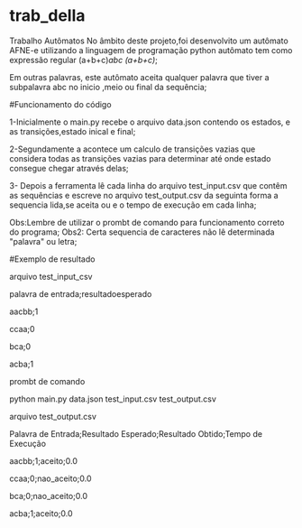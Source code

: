 # trab_della
Trabalho Autômatos
No âmbito deste projeto,foi desenvolvito um autômato AFNE-e   utilizando  a linguagem de programação  python  autômato   tem como expressão regular (a+b+c)*abc (a+b+c)*;

Em outras palavras, este autômato aceita qualquer palavra que tiver  a subpalavra abc no inicio ,meio ou final da sequência;

#Funcionamento do código

1-Inicialmente o main.py recebe o arquivo data.json contendo os estados, e as transições,estado inical e final;

2-Segundamente a acontece um  calculo de transições vazias que considera todas as  transições vazias  para determinar até onde estado consegue chegar através delas;

3- Depois a ferramenta lê cada linha do arquivo test_input.csv que contêm  as sequências e escreve no arquivo test_output.csv da seguinta forma a sequencia lida,se aceita ou e o tempo de execução em cada linha;

Obs:Lembre de utilizar o prombt de comando para funcionamento correto do programa;
Obs2: Certa sequencia de caracteres não lê determinada "palavra" ou letra;


#Exemplo de resultado 

arquivo test_input_csv

palavra de entrada;resultadoesperado

aacbb;1

ccaa;0

bca;0

acba;1

prombt de comando

python main.py data.json test_input.csv test_output.csv

arquivo test_output.csv

Palavra de Entrada;Resultado Esperado;Resultado Obtido;Tempo de Execução

aacbb;1;aceito;0.0

ccaa;0;nao_aceito;0.0

bca;0;nao_aceito;0.0

acba;1;aceito;0.0









